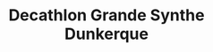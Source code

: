 ---
title: "Decathlon Grande Synthe Dunkerque"
url: /grande-synthe/decathlon-grande-synthe-dunkerque/
shop: sports
---
